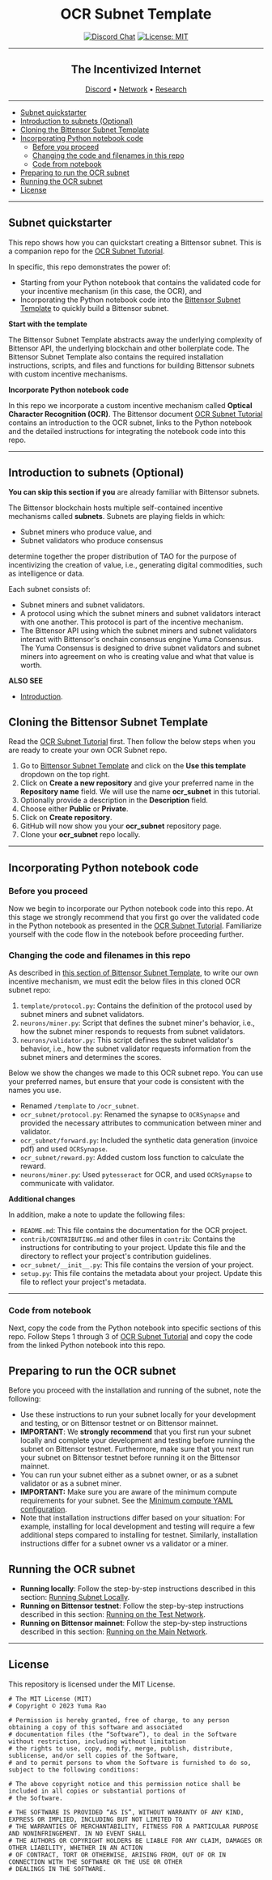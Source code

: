 <div align="center">

# **OCR Subnet Template** <!-- omit in toc -->
[![Discord Chat](https://img.shields.io/discord/308323056592486420.svg)](https://discord.gg/bittensor)
[![License: MIT](https://img.shields.io/badge/License-MIT-yellow.svg)](https://opensource.org/licenses/MIT) 

---

## The Incentivized Internet <!-- omit in toc -->

[Discord](https://discord.gg/bittensor) • [Network](https://taostats.io/) • [Research](https://bittensor.com/whitepaper)
</div>

---
- [Subnet quickstarter](#subnet-quickstarter)
- [Introduction to subnets (Optional)](#introduction-to-subnets-optional)
- [Cloning the Bittensor Subnet Template](#cloning-the-bittensor-subnet-template)
- [Incorporating Python notebook code](#incorporating-python-notebook-code)
  - [Before you proceed](#before-you-proceed)
  - [Changing the code and filenames in this repo](#changing-the-code-and-filenames-in-this-repo)
  - [Code from notebook](#code-from-notebook)
- [Preparing to run the OCR subnet](#preparing-to-run-the-ocr-subnet)
- [Running the OCR subnet](#running-the-ocr-subnet)
- [License](#license)

---

## Subnet quickstarter

This repo shows how you can quickstart creating a Bittensor subnet. This is a companion repo for the [OCR Subnet Tutorial](https://docs.bittensor.com/tutorials/ocr-subnet-tutorial).

In specific, this repo demonstrates the power of:

- Starting from your Python notebook that contains the validated code for your incentive mechanism (in this case, the OCR), and
- Incorporating the Python notebook code into the [Bittensor Subnet Template](https://github.com/opentensor/bittensor-subnet-template) to quickly build a Bittensor subnet.

**Start with the template**

The Bittensor Subnet Template abstracts away the underlying complexity of Bittensor API, the underlying blockchain and other boilerplate code. The Bittensor Subnet Template also contains the required installation instructions, scripts, and files and functions for building Bittensor subnets with custom incentive mechanisms. 

**Incorporate Python notebook code**

In this repo we incorporate a custom incentive mechanism called **Optical Character Recognition (OCR)**. The Bittensor document [OCR Subnet Tutorial]() contains an introduction to the OCR subnet, links to the Python notebook and the detailed instructions for integrating the notebook code into this repo. 

---

## Introduction to subnets (Optional)

**You can skip this section if you** are already familiar with Bittensor subnets. 

The Bittensor blockchain hosts multiple self-contained incentive mechanisms called **subnets**. Subnets are playing fields in which:
- Subnet miners who produce value, and
- Subnet validators who produce consensus

determine together the proper distribution of TAO for the purpose of incentivizing the creation of value, i.e., generating digital commodities, such as intelligence or data. 

Each subnet consists of:
- Subnet miners and subnet validators.
- A protocol using which the subnet miners and subnet validators interact with one another. This protocol is part of the incentive mechanism.
- The Bittensor API using which the subnet miners and subnet validators interact with Bittensor's onchain consensus engine Yuma Consensus. The Yuma Consensus is designed to drive subnet validators and subnet miners into agreement on who is creating value and what that value is worth. 

**ALSO SEE**

- [Introduction](https://docs.bittensor.com/learn/introduction).

## Cloning the Bittensor Subnet Template

Read the [OCR Subnet Tutorial](https://docs.bittensor.com/tutorials/ocr-subnet-tutorial) first. Then follow the below steps when you are ready to create your own OCR Subnet repo.

1. Go to [Bittensor Subnet Template](https://github.com/opentensor/bittensor-subnet-template) and click on the **Use this template** dropdown on the top right. 
2. Click on **Create a new repository** and give your preferred name in the **Repository name** field. We will use the name **ocr_subnet** in this tutorial. 
3. Optionally provide a description in the **Description** field. 
4. Choose either **Public** or **Private**.
5. Click on **Create repository**.
6. GitHub will now show you your **ocr_subnet** repository page. 
7. Clone your **ocr_subnet** repo locally.

---

## Incorporating Python notebook code

### Before you proceed

Now we begin to incorporate our Python notebook code into this repo. At this stage we strongly recommend that you first go over the validated code in the Python notebook as presented in the [OCR Subnet Tutorial](https://docs.bittensor.com/tutorials/ocr-subnet-tutorial). Familiarize yourself with the code flow in the notebook before proceeding further.

### Changing the code and filenames in this repo

As described in [this section of Bittensor Subnet Template](https://github.com/opentensor/bittensor-subnet-template?tab=readme-ov-file#introduction), to write our own incentive mechanism, we must edit the below files in this cloned OCR subnet repo:

1. `template/protocol.py`: Contains the definition of the protocol used by subnet miners and subnet validators.
2. `neurons/miner.py`: Script that defines the subnet miner's behavior, i.e., how the subnet miner responds to requests from subnet validators.
3. `neurons/validator.py`: This script defines the subnet validator's behavior, i.e., how the subnet validator requests information from the subnet miners and determines the scores.

Below we show the changes we made to this OCR subnet repo. You can use your preferred names, but ensure that your code is consistent with the names you use.

- Renamed `/template` to `/ocr_subnet`.
- `ocr_subnet/protocol.py`: Renamed the synapse to `OCRSynapse` and provided the necessary attributes to communication between miner and validator.
- `ocr_subnet/forward.py`: Included the synthetic data generation (invoice pdf) and used `OCRSynapse`. 
- `ocr_subnet/reward.py`: Added custom loss function to calculate the reward.
- `neurons/miner.py`: Used `pytesseract` for OCR, and used `OCRSynapse` to communicate with validator.

**Additional changes**

In addition, make a note to update the following files:
- `README.md`: This file contains the documentation for the OCR project. 
- `contrib/CONTRIBUTING.md` and other files in `contrib`: Contains the instructions for contributing to your project. Update this file and the directory to reflect your project's contribution guidelines.
- `ocr_subnet/__init__.py`: This file contains the version of your project.
- `setup.py`: This file contains the metadata about your project. Update this file to reflect your project's metadata.

---

### Code from notebook 

Next, copy the code from the Python notebook into specific sections of this repo. Follow Steps 1 through 3 of [OCR Subnet Tutorial](https://docs.bittensor.com/tutorials/ocr-subnet-tutorial) and copy the code from the linked Python notebook into this repo. 


## Preparing to run the OCR subnet

Before you proceed with the installation and running of the subnet, note the following: 

- Use these instructions to run your subnet locally for your development and testing, or on Bittensor testnet or on Bittensor mainnet. 
- **IMPORTANT**: We **strongly recommend** that you first run your subnet locally and complete your development and testing before running the subnet on Bittensor testnet. Furthermore, make sure that you next run your subnet on Bittensor testnet before running it on the Bittensor mainnet.
- You can run your subnet either as a subnet owner, or as a subnet validator or as a subnet miner. 
- **IMPORTANT:** Make sure you are aware of the minimum compute requirements for your subnet. See the [Minimum compute YAML configuration](./min_compute.yml).
- Note that installation instructions differ based on your situation: For example, installing for local development and testing will require a few additional steps compared to installing for testnet. Similarly, installation instructions differ for a subnet owner vs a validator or a miner. 

## Running the OCR subnet

- **Running locally**: Follow the step-by-step instructions described in this section: [Running Subnet Locally](./docs/running_on_staging.md).
- **Running on Bittensor testnet**: Follow the step-by-step instructions described in this section: [Running on the Test Network](./docs/running_on_testnet.md).
- **Running on Bittensor mainnet**: Follow the step-by-step instructions described in this section: [Running on the Main Network](./docs/running_on_mainnet.md).

---

## License
This repository is licensed under the MIT License.
```text
# The MIT License (MIT)
# Copyright © 2023 Yuma Rao

# Permission is hereby granted, free of charge, to any person obtaining a copy of this software and associated
# documentation files (the “Software”), to deal in the Software without restriction, including without limitation
# the rights to use, copy, modify, merge, publish, distribute, sublicense, and/or sell copies of the Software,
# and to permit persons to whom the Software is furnished to do so, subject to the following conditions:

# The above copyright notice and this permission notice shall be included in all copies or substantial portions of
# the Software.

# THE SOFTWARE IS PROVIDED “AS IS”, WITHOUT WARRANTY OF ANY KIND, EXPRESS OR IMPLIED, INCLUDING BUT NOT LIMITED TO
# THE WARRANTIES OF MERCHANTABILITY, FITNESS FOR A PARTICULAR PURPOSE AND NONINFRINGEMENT. IN NO EVENT SHALL
# THE AUTHORS OR COPYRIGHT HOLDERS BE LIABLE FOR ANY CLAIM, DAMAGES OR OTHER LIABILITY, WHETHER IN AN ACTION
# OF CONTRACT, TORT OR OTHERWISE, ARISING FROM, OUT OF OR IN CONNECTION WITH THE SOFTWARE OR THE USE OR OTHER
# DEALINGS IN THE SOFTWARE.
```
